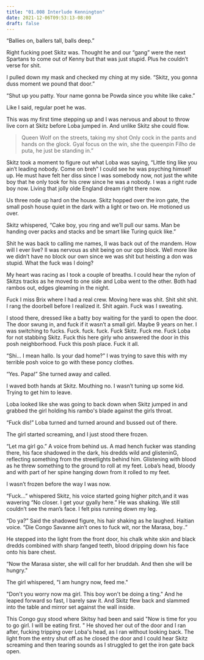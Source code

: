 ```yaml
---
title: "01.008 Interlude Kennington"
date: 2021-12-06T09:53:13-08:00
draft: false
---
```

“Ballies on, ballers tall, balls deep.”

Right fucking poet Skitz was. Thought he and our “gang” were the next Spartans to come out of Kenny but that was just stupid. Plus he couldn’t verse for shit. 

I pulled down my mask and checked my ching at my side. “Skitz, you gonna duss moment we pound that door.”

“Shut up you patty. Your name gonna be Powda since you white like cake.”

Like I said, regular poet he was.

This was my first time stepping up and I was nervous and about to throw live corn at Skitz before Loba jumped in. And unlike Skitz she could flow.

> Queen Wolf on the streets, taking my shot
> Only cock in the pants and hands on the glock.
> Gyal focus on the win, she the queenpin
> <span class="foreign-language" lang="br" title="Son of a bitch">Filho de puta</span>, he just be standing in.”

Skitz took a moment to figure out what Loba was saying, “Little ting like you ain’t leading nobody. Come on breh” I could see he was psyching himself up.  He must have felt her diss since I was somebody now, not just the white boy that he only took for his crew since he was a nobody. I was a right rude boy now.  Living that jolly olde England dream right there now. 

Us three rode up hard on the house. Skitz hopped over the iron gate, the small posh house quiet in the dark with a light or two on. He motioned us over. 

Skitz whispered, “Cake boy, you ring and we’ll pull our sams. Man be handing over packs and stacks and be smart like Turing quick like.”

Shit he was back to calling me names, II was back out of the mandem. How will I ever live? II was nervous as shit being on our opp block. Well more like we didn’t have no block our own since we was shit but heisting a don was stupid. What the fuck was I doing?

My heart was racing as I took a couple of breaths. I could hear the nylon of Skitzs tracks as he moved to one side and Loba went to the other. Both had rambos out, edges gleaming in the night. 

Fuck I miss Brix where I had a real crew. Moving here was shit. Shit shit shit. I rang the doorbell before I realized it. Shit again. Fuck was I sweating. 

I stood there, dressed like a batty boy waiting for the yardi to open the door. The door swung in, and fuck if it wasn’t a small girl. Maybe 9 years on her. I was switching to fucks. Fuck. fuck. fuck. Fuck Skitz. Fuck me. Fuck Loba for not stabbing Skitz. Fuck this here girly who answered the door in this posh neighborhood. Fuck this posh place. Fuck it all.

“Shi… I mean hallo.  Is your dad home?” I was trying to save this with my terrible posh voice to go with these poncy clothes. 

“Yes.  Papa!” She turned away and called. 

I waved both hands at Skitz. Mouthing no. I wasn’t tuning up some kid. Trying to get him to leave.

Loba looked like she was going to back down when Skitz jumped in and grabbed the girl holding his rambo's blade against the girls throat.

“Fuck dis!” Loba turned and turned around and bussed out of there. 

The girl started screaming, and I just stood there frozen. 

“Let ma girl go.” A voice from behind us. A mad hench fucker  was standing there, his face shadowed in the dark, his dredds wild and glisteninG, reflecting something from the streetlights behind him. Glistening with blood as he threw something to the ground to roll at my feet. Loba’s head, bloody and with part of her spine hanging down from it rolled to my feet. 

I wasn’t frozen before the way I was now. 

“Fuck…” whispered Skitz, his voice started going higher pitch,and it was wavering “No closer. I get your gyally here.” He was shaking. We still couldn’t see the man’s face. I felt piss running down my leg.

“Do ya?” Said the shadowed figure, his hair shaking as he laughed. Haitian voice. “Die Congo Savanne ain’t ones to fuck wit, nor the Marasa, boy..”

He stepped into the light from the front door, his chalk white skin and black dredds combined with sharp fanged teeth, blood dripping down his face onto his bare chest. 

“Now the Marasa sister, she will call for her bruddah. And then she will be hungry."

The girl whispered, "I am hungry now, feed me."

"Don't you worry now ma girl. This boy won't be doing a ting." And he leaped forward so fast, I barely saw it. And Skitz flew back and slammed into the table and mirror set against the wall inside.

This Congo guy stood where Skitsy had been and said "Now is time for you to go girl. I will be eating first. " He shoved her out of the door and I ran after, fucking tripping over Loba's head, as I ran without looking back. The light from the entry shut off as he closed the door and I could hear Skitz screaming and then tearing sounds as I struggled to get the iron gate back open.
